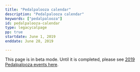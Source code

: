 ```yaml
---
title: "Pedalpalooza calendar"
description: "Pedalpalooza calendar"
keywords: ["pedalpalooza"]
id: pedalpalooza-calendar
type: legacycalpage
pp: true
startdate: June 1, 2019
enddate: June 28, 2019

---
```


This page is in beta mode. Until it is completed, please see [2019 Pedalpalooza events here](http://www.shift2bikes.org/fun2/pedalpalooza).
